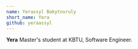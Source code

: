 ```yaml
---
name: Yerassyl Bakytnuruly
short_name: Yera
github: yeraassyl
---
```


**Yera** Master's student at KBTU, Software Engineer.
